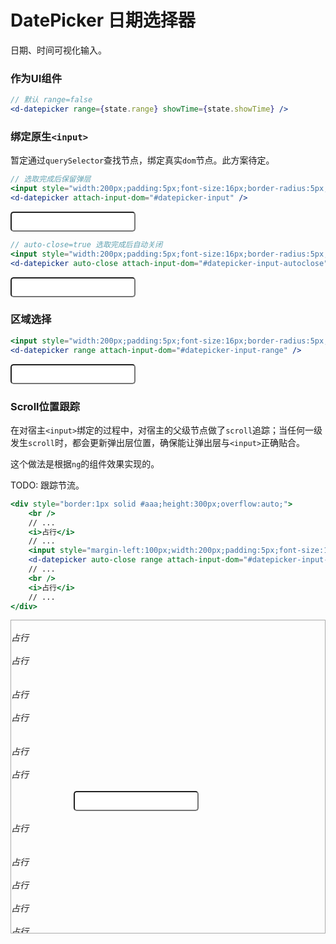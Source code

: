# DatePicker 日期选择器

日期、时间可视化输入。

### 作为UI组件

```jsx
// 默认 range=false
<d-datepicker range={state.range} showTime={state.showTime} />
```

<d-datepicker-demo-1 />

### 绑定原生`<input>`

暂定通过`querySelector`查找节点，绑定真实`dom`节点。此方案待定。

```jsx
// 选取完成后保留弹层
<input style="width:200px;padding:5px;font-size:16px;border-radius:5px;" id="datepicker-input" />
<d-datepicker attach-input-dom="#datepicker-input" />
```

<input style="width:200px;padding:5px;font-size:16px;border-radius:5px;" id="datepicker-input" />
<d-datepicker attach-input-dom="#datepicker-input" />

```jsx
// auto-close=true 选取完成后自动关闭
<input style="width:200px;padding:5px;font-size:16px;border-radius:5px;" id="datepicker-input-autoclose" />
<d-datepicker auto-close attach-input-dom="#datepicker-input-autoclose" />
```

<input style="width:200px;padding:5px;font-size:16px;border-radius:5px;" id="datepicker-input-autoclose" />
<d-datepicker auto-close attach-input-dom="#datepicker-input-autoclose" />

### 区域选择

```jsx
<input style="width:200px;padding:5px;font-size:16px;border-radius:5px;" id="datepicker-input-range" />
<d-datepicker range attach-input-dom="#datepicker-input-range" />
```

<input style="width:200px;padding:5px;font-size:16px;border-radius:5px;" id="datepicker-input-range" />
<d-datepicker range attach-input-dom="#datepicker-input-range" />


### Scroll位置跟踪

在对宿主`<input>`绑定的过程中，对宿主的父级节点做了`scroll`追踪；当任何一级发生`scroll`时，都会更新弹出层位置，确保能让弹出层与`<input>`正确贴合。

这个做法是根据`ng`的组件效果实现的。

TODO: 跟踪节流。

```jsx
<div style="border:1px solid #aaa;height:300px;overflow:auto;">
    <br />
    // ...
    <i>占行</i>
    // ...
    <input style="margin-left:100px;width:200px;padding:5px;font-size:16px;border-radius:5px;" id="datepicker-input-tracing" />
    <d-datepicker auto-close range attach-input-dom="#datepicker-input-tracing" />
    // ...
    <br />
    <i>占行</i>
    // ...
</div>
```

<div style="border:1px solid #aaa;height:500px;overflow:auto;">
    <br />
    <i>占行</i>
    <br />
    <br />
    <i>占行</i>
    <br />
    <br />
    <br />
    <i>占行</i>
    <br />
    <br />
    <i>占行</i>
    <br />
    <br />
    <br />
    <i>占行</i>
    <br />
    <br />
    <i>占行</i>
    <br />
    <br />
    <input style="margin-left:100px;width:200px;padding:5px;font-size:16px;border-radius:5px;" id="datepicker-input-tracing" />
    <d-datepicker auto-close range attach-input-dom="#datepicker-input-tracing" />
    <br />
    <br />
    <i>占行</i>
    <br />
    <br />
    <br />
    <i>占行</i>
    <br />
    <br />
    <i>占行</i>
    <br />
    <br />
    <i>占行</i>
    <br />
    <br />
    <i>占行</i>
    <br />
    <br />
    <br />
    <i>占行</i>
    <br />
    <br />
    <br />
    <br />
    <br />
    <br />
    <br />
    <i>占行</i>
</div>


